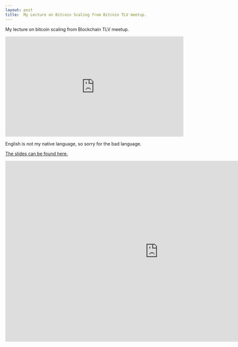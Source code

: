 ```yaml
---
layout: post
title:  My Lecture on Bitcoin Scaling from Bitcoin TLV meetup.  
---
```



My lecture on bitcoin scaling from Blockchain TLV meetup.

<iframe width="560" height="315" src="https://www.youtube.com/embed/GnJV_DusXdc" frameborder="0" allow="autoplay; encrypted-media" allowfullscreen></iframe>

English is not my native language, so sorry for the bad language.

[The slides can be found here.](https://docs.google.com/presentation/d/1zTi1rIjshKKB42DR0hjQcvkRwS1VdCl3yfKTl3jxjJg/edit)

<iframe src="https://docs.google.com/presentation/d/e/2PACX-1vRvCOcYKkqRQofAwajEaskHkbJWTsPqFdzR6bHXnan9B0A10F0pLuRrtWUtNj2C3hR7HW-lYwWrwND5/embed?start=false&loop=false&delayms=60000" frameborder="0" width="960" height="569" allowfullscreen="true" mozallowfullscreen="true" webkitallowfullscreen="true"></iframe>
